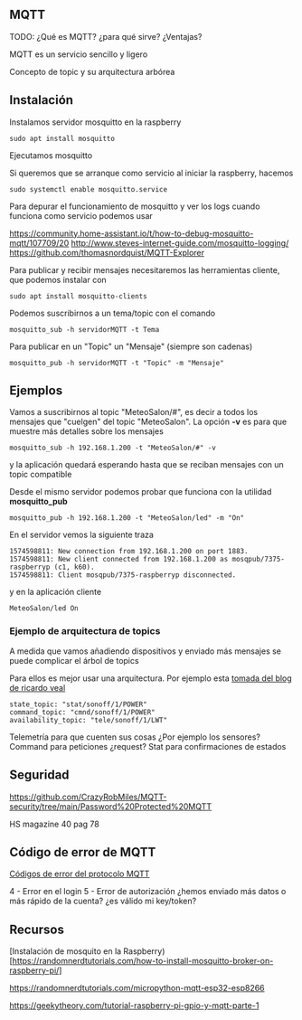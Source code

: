 ## MQTT

TODO: ¿Qué es MQTT? ¿para qué sirve? ¿Ventajas?

MQTT es un servicio sencillo y ligero



Concepto de topic y su arquitectura arbórea
## Instalación

Instalamos servidor mosquitto en la raspberry

```
sudo apt install mosquitto
```

Ejecutamos mosquitto 


Si queremos que se arranque como servicio al iniciar la raspberry, hacemos

```
sudo systemctl enable mosquitto.service
```



Para depurar el funcionamiento de mosquitto y ver los logs cuando funciona como servicio podemos usar

https://community.home-assistant.io/t/how-to-debug-mosquitto-mqtt/107709/20
http://www.steves-internet-guide.com/mosquitto-logging/
https://github.com/thomasnordquist/MQTT-Explorer

Para publicar y recibir mensajes necesitaremos las herramientas cliente, que podemos instalar con

```
sudo apt install mosquitto-clients
```


Podemos suscribirnos a un tema/topic con el comando 

```
mosquitto_sub -h servidorMQTT -t Tema
``` 

Para publicar en un "Topic" un "Mensaje" (siempre son cadenas)

```
mosquitto_pub -h servidorMQTT -t "Topic" -m "Mensaje"
```




## Ejemplos

Vamos a suscribirnos al topic "MeteoSalon/#", es decir a todos los mensajes que "cuelgen" del topic "MeteoSalon".
La opción **-v** es para que muestre más detalles sobre los mensajes

```
mosquitto_sub -h 192.168.1.200 -t "MeteoSalon/#" -v

```

y la aplicación quedará esperando hasta que se reciban mensajes con un topic compatible

Desde el mismo servidor podemos probar que funciona con la utilidad **mosquitto_pub**

```
mosquitto_pub -h 192.168.1.200 -t "MeteoSalon/led" -m "On"
```

En el servidor vemos la siguiente traza

```
1574598811: New connection from 192.168.1.200 on port 1883.
1574598811: New client connected from 192.168.1.200 as mosqpub/7375-raspberryp (c1, k60).
1574598811: Client mosqpub/7375-raspberryp disconnected.
```

y en la aplicación cliente

```
MeteoSalon/led On
```

### Ejemplo de arquitectura de topics

A medida que vamos añadiendo dispositivos y enviado más mensajes se puede complicar el árbol de topics

Para ellos es mejor usar una arquitectura. Por ejemplo esta [tomada del blog de ricardo veal](https://ricveal.com/blog/sonoff-mqtt/)


    state_topic: "stat/sonoff/1/POWER"
    command_topic: "cmnd/sonoff/1/POWER"
    availability_topic: "tele/sonoff/1/LWT"

Telemetría para que cuenten sus cosas ¿Por ejemplo los sensores?
Command para peticiones ¿request?
Stat para confirmaciones de estados




## Seguridad

https://github.com/CrazyRobMiles/MQTT-security/tree/main/Password%20Protected%20MQTT

HS magazine 40 pag 78





## Código de error de MQTT

[Códigos de error del protocolo MQTT](https://www.vtscada.com/help/Content/D_Tags/D_MQTT_ErrMsg.htm)

4 - Error en el login
5 - Error de autorización ¿hemos enviado más datos o más rápido de la cuenta? ¿es válido mi key/token?


## Recursos

[Instalación de mosquito en la Raspberry)[https://randomnerdtutorials.com/how-to-install-mosquitto-broker-on-raspberry-pi/]

https://randomnerdtutorials.com/micropython-mqtt-esp32-esp8266

https://geekytheory.com/tutorial-raspberry-pi-gpio-y-mqtt-parte-1
